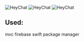 ![HeyChat](/Users/newuser/Downloads/swift/swiftProjects/HeyChat/Documentation/01.png)
![HeyChat](/Users/newuser/Downloads/swift/swiftProjects/HeyChat/Documentation/02.png)
![HeyChat](/Users/newuser/Downloads/swift/swiftProjects/HeyChat/Documentation/03.png)

## Used:
mvc
firebase
swift package manager

